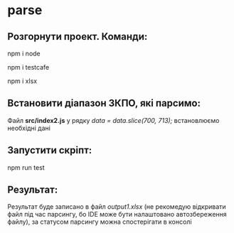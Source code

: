 # parse
## Розгорнути проект. Команди:

npm i node

npm i testcafe

npm i xlsx


## Встановити діапазон ЗКПО, які парсимо:

Файл **src/index2.js** у рядку *data = data.slice(700, 713);* встановлюємо необхідні дані


## Запустити скріпт:

npm run test


## Результат:

Результат буде записано в файл *output1.xlsx* (не рекомедую відкривати файл під час парсингу, бо IDE може бути налаштовано автозбереження файлу), за статусом парсингу можна спостерігати в консолі
